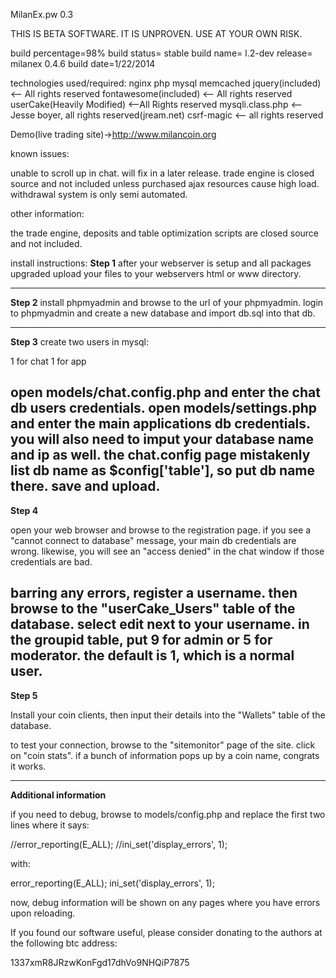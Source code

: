 MilanEx.pw 0.3

THIS IS BETA SOFTWARE. IT IS UNPROVEN. USE AT YOUR OWN RISK.

build percentage=98%
build status= stable
build name= l.2-dev
release= milanex 0.4.6
build date=1/22/2014

technologies used/required:
nginx
php
mysql
memcached
jquery(included) <-- All rights reserved
fontawesome(included) <-- All rights reserved
userCake(Heavily Modified) <--All Rights reserved
mysqli.class.php <--Jesse boyer, all rights reserved(jream.net)
csrf-magic <-- all rights reserved

Demo(live trading site)->http://www.milancoin.org

known issues:

unable to scroll up in chat. will fix in a later release.
trade engine is closed source and not included unless purchased
ajax resources cause high load.
withdrawal system is only semi automated.

other information:

the trade engine, deposits and table optimization scripts are closed source and not included.

install instructions:
**Step 1**
after your webserver is setup and all packages upgraded upload your files to your webservers html or www directory.

-----------------------------
**Step 2**
install phpmyadmin and browse to the url of your phpmyadmin.
login to phpmyadmin and create a new database and import db.sql into that db.

-----------------------------
**Step 3**
create two users in mysql:

1 for chat
1 for app

open models/chat.config.php and enter the chat db users credentials.
open models/settings.php and enter the main applications db credentials.
you will also need to imput your database name and ip as well. the chat.config page mistakenly list db name as $config['table'], so put db name there. save and upload.
----------------------------
**Step 4**

open your web browser and browse  to the registration page. if you see a "cannot connect to database" message, your main db credentials are wrong. likewise, you will see an "access denied" in the chat window if those credentials are bad.


barring any errors, register a username. then browse to the "userCake_Users" table of the database. select edit next to your username. in the groupid table, put 9 for admin or 5 for moderator. the default is 1, which is a normal user.
----------------------------

**Step 5**

Install your coin clients, then input their details into the "Wallets" table of the database.

to test your connection, browse to the "sitemonitor" page of the site. click on "coin stats". if a bunch of information pops up by a coin name, congrats it works.

----------------------------

**Additional information**

if you need to debug, browse to models/config.php and replace the first two lines where it says:

//error_reporting(E_ALL);
//ini_set('display_errors', 1);

with:

error_reporting(E_ALL);
ini_set('display_errors', 1);

now, debug information will be shown on any pages where you have errors upon reloading.



If you found our software useful, please consider donating to the authors at the following btc address:

1337xmR8JRzwKonFgd17dhVo9NHQiP7875










